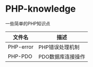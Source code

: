 # PHP-knowledge

一些简单的PHP知识点

| 文件名 | 描述 |
| - | - |
| PHP-error | PHP错误处理机制 |
| PHP-PDO | PDO数据库连接操作 |